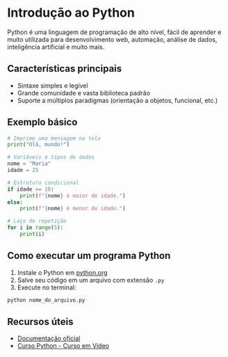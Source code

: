 # Introdução ao Python

Python é uma linguagem de programação de alto nível, fácil de aprender e muito utilizada para desenvolvimento web, automação, análise de dados, inteligência artificial e muito mais.

## Características principais

- Sintaxe simples e legível
- Grande comunidade e vasta biblioteca padrão
- Suporte a múltiplos paradigmas (orientação a objetos, funcional, etc.)

## Exemplo básico

```python
# Imprime uma mensagem na tela
print("Olá, mundo!")

# Variáveis e tipos de dados
nome = "Maria"
idade = 25

# Estrutura condicional
if idade >= 18:
    print(f"{nome} é maior de idade.")
else:
    print(f"{nome} é menor de idade.")

# Laço de repetição
for i in range(5):
    print(i)
```

## Como executar um programa Python

1. Instale o Python em [python.org](https://www.python.org/)
2. Salve seu código em um arquivo com extensão `.py`
3. Execute no terminal:

```bash
python nome_do_arquivo.py
```

## Recursos úteis

- [Documentação oficial](https://docs.python.org/pt-br/3/)
- [Curso Python - Curso em Vídeo](https://www.cursoemvideo.com/course/curso-python-3/)


